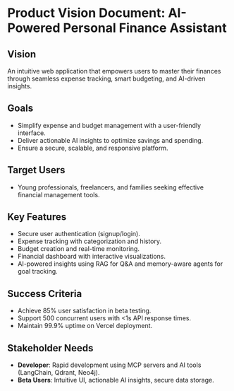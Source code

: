 # Product Vision Document: AI-Powered Personal Finance Assistant

## Vision
An intuitive web application that empowers users to master their finances through seamless expense tracking, smart budgeting, and AI-driven insights.

## Goals
- Simplify expense and budget management with a user-friendly interface.
- Deliver actionable AI insights to optimize savings and spending.
- Ensure a secure, scalable, and responsive platform.

## Target Users
- Young professionals, freelancers, and families seeking effective financial management tools.

## Key Features
- Secure user authentication (signup/login).
- Expense tracking with categorization and history.
- Budget creation and real-time monitoring.
- Financial dashboard with interactive visualizations.
- AI-powered insights using RAG for Q&A and memory-aware agents for goal tracking.

## Success Criteria
- Achieve 85% user satisfaction in beta testing.
- Support 500 concurrent users with <1s API response times.
- Maintain 99.9% uptime on Vercel deployment.

## Stakeholder Needs
- **Developer**: Rapid development using MCP servers and AI tools (LangChain, Qdrant, Neo4j).
- **Beta Users**: Intuitive UI, actionable AI insights, secure data storage.